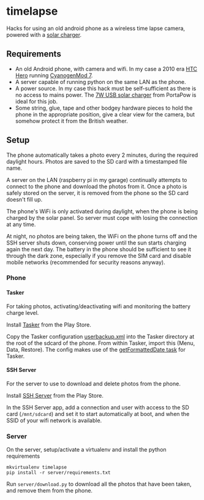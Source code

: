 # timelapse
Hacks for using an old android phone as a wireless time lapse camera, powered with a [solar charger](http://www.amazon.co.uk/gp/product/B00BU38MG0/ref=as_li_tl?ie=UTF8&camp=1634&creative=19450&creativeASIN=B00BU38MG0&linkCode=as2&tag=daybarrcom-21&linkId=7BZTGS5ZNT6V6D7R).

## Requirements

* An old Android phone, with camera and wifi. In my case a 2010 era [HTC Hero](http://en.wikipedia.org/wiki/HTC_Hero) running [CyanogenMod 7](http://www.cyanogenmod.org/).
* A server capable of running python on the same LAN as the phone.
* A power source. In my case this hack must be self-sufficient as there is no access to mains power. The [7W USB solar charger](http://www.amazon.co.uk/gp/product/B00BU38MG0/ref=as_li_tl?ie=UTF8&camp=1634&creative=19450&creativeASIN=B00BU38MG0&linkCode=as2&tag=daybarrcom-21&linkId=7BZTGS5ZNT6V6D7R) from PortaPow is ideal for this job.
* Some string, glue, tape and other bodgey hardware pieces to hold the phone in the appropriate position, give a clear view for the camera, but somehow protect it from the British weather.

## Setup

The phone automatically takes a photo every 2 minutes, during the required daylight hours. Photos are saved to the SD card with a timestamped file name.

A server on the LAN (raspberry pi in my garage) continually attempts to connect to the phone and download the photos from it. Once a photo is safely stored on the server, it is removed from the phone so the SD card doesn't fill up.

The phone's WiFi is only activated during daylight, when the phone is being charged by the solar panel. So server must cope with losing the connection at any time.

At night, no photos are being taken, the WiFi on the phone turns off and the SSH server shuts down, conserving power until the sun starts charging again the next day. The battery in the phone should be sufficient to see it through the dark zone, especially if you remove the SIM card and disable mobile networks (recommended for security reasons anyway).

### Phone

#### Tasker

For taking photos, activating/deactivating wifi and monitoring the battery charge level.

Install [Tasker](https://play.google.com/store/apps/details?id=net.dinglisch.android.taskerm) from the Play Store.

Copy the Tasker configuration [userbackup.xml](userbackup.xml) into the Tasker directory at the root of the sdcard of the phone. From within Tasker, import this (Menu, Data, Restore). The config makes use of the [getFormattedDate task](http://tasker.wikidot.com/getformatteddate) for Tasker.

#### SSH Server

For the server to use to download and delete photos from the phone.

Install [SSH Server](https://play.google.com/store/apps/details?id=com.icecoldapps.sshserver) from the Play Store.

In the SSH Server app, add a connection and user with access to the SD card (`/mnt/sdcard`) and set it to start automatically at boot, and when the SSID of your wifi network is available.

### Server

On the server, setup/activate a virtualenv and install the python requirements

    mkvirtualenv timelapse
    pip install -r server/requirements.txt

Run `server/download.py` to download all the photos that have been taken, and remove them from the phone.
